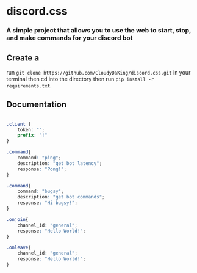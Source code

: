 # discord.css
### A simple project that allows you to use the web to start, stop, and make commands for your discord bot

## Create a 
run ```git clone https://github.com/CloudyDaKing/discord.css.git``` in your terminal
then cd into the directory then run  ``pip install -r requirements.txt``.



## Documentation


```css

.client {
    token: "";
    prefix: "!"
}

.command{
    command: "ping";
    description: "get bot latency";
    response: "Pong!";
}

.command{
    command: "bugsy";
    description: "get bot commands";
    response: "Hi bugsy!";
}

.onjoin{
    channel_id: "general";
    response: "Hello World!";
}

.onleave{
    channel_id: "general";
    response: "Hello World!";
}
```
